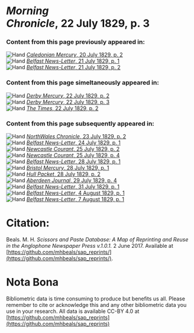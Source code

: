 # *Morning Chronicle*, 22 July 1829, p. 3  
  
### Content from this page previously appeared in:  
![Hand](http://scissorsandpaste.net/wp-content/uploads/2017/06/smallhandpointer.png) [*Caledonian Mercury*, 20 July 1829, p. 2](https://mhbeals.github.io/sap_html/Caledonian-Mercury/Caledonian-Mercury-20-July-1829-p-2)  
![Hand](http://scissorsandpaste.net/wp-content/uploads/2017/06/smallhandpointer.png) [*Belfast News-Letter*, 21 July 1829, p. 1](https://mhbeals.github.io/sap_html/Belfast-News-Letter/Belfast-News-Letter-21-July-1829-p-1)  
![Hand](http://scissorsandpaste.net/wp-content/uploads/2017/06/smallhandpointer.png) [*Belfast News-Letter*, 21 July 1829, p. 2](https://mhbeals.github.io/sap_html/Belfast-News-Letter/Belfast-News-Letter-21-July-1829-p-2)  
  
### Content from this page simeltaneously appeared in:  
![Hand](http://scissorsandpaste.net/wp-content/uploads/2017/06/smallhandpointer.png) [*Derby Mercury*, 22 July 1829, p. 2](https://mhbeals.github.io/sap_html/Derby-Mercury/Derby-Mercury-22-July-1829-p-2)  
![Hand](http://scissorsandpaste.net/wp-content/uploads/2017/06/smallhandpointer.png) [*Derby Mercury*, 22 July 1829, p. 3](https://mhbeals.github.io/sap_html/Derby-Mercury/Derby-Mercury-22-July-1829-p-3)  
![Hand](http://scissorsandpaste.net/wp-content/uploads/2017/06/smallhandpointer.png) [*The Times*, 22 July 1829, p. 2](https://mhbeals.github.io/sap_html/The-Times/The-Times-22-July-1829-p-2)  
  
### Content from this page subsequently appeared in:  
![Hand](http://scissorsandpaste.net/wp-content/uploads/2017/06/smallhandpointer.png) [*NorthWales Chronicle*, 23 July 1829, p. 2](https://mhbeals.github.io/sap_html/NorthWales-Chronicle/NorthWales-Chronicle-23-July-1829-p-2)  
![Hand](http://scissorsandpaste.net/wp-content/uploads/2017/06/smallhandpointer.png) [*Belfast News-Letter*, 24 July 1829, p. 1](https://mhbeals.github.io/sap_html/Belfast-News-Letter/Belfast-News-Letter-24-July-1829-p-1)  
![Hand](http://scissorsandpaste.net/wp-content/uploads/2017/06/smallhandpointer.png) [*Newcastle Courant*, 25 July 1829, p. 2](https://mhbeals.github.io/sap_html/Newcastle-Courant/Newcastle-Courant-25-July-1829-p-2)  
![Hand](http://scissorsandpaste.net/wp-content/uploads/2017/06/smallhandpointer.png) [*Newcastle Courant*, 25 July 1829, p. 4](https://mhbeals.github.io/sap_html/Newcastle-Courant/Newcastle-Courant-25-July-1829-p-4)  
![Hand](http://scissorsandpaste.net/wp-content/uploads/2017/06/smallhandpointer.png) [*Belfast News-Letter*, 28 July 1829, p. 1](https://mhbeals.github.io/sap_html/Belfast-News-Letter/Belfast-News-Letter-28-July-1829-p-1)  
![Hand](http://scissorsandpaste.net/wp-content/uploads/2017/06/smallhandpointer.png) [*Bristol Mercury*, 28 July 1829, p. 1](https://mhbeals.github.io/sap_html/Bristol-Mercury/Bristol-Mercury-28-July-1829-p-1)  
![Hand](http://scissorsandpaste.net/wp-content/uploads/2017/06/smallhandpointer.png) [*Hull Packet*, 28 July 1829, p. 2](https://mhbeals.github.io/sap_html/Hull-Packet/Hull-Packet-28-July-1829-p-2)  
![Hand](http://scissorsandpaste.net/wp-content/uploads/2017/06/smallhandpointer.png) [*Aberdeen Journal*, 29 July 1829, p. 4](https://mhbeals.github.io/sap_html/Aberdeen-Journal/Aberdeen-Journal-29-July-1829-p-4)  
![Hand](http://scissorsandpaste.net/wp-content/uploads/2017/06/smallhandpointer.png) [*Belfast News-Letter*, 31 July 1829, p. 1](https://mhbeals.github.io/sap_html/Belfast-News-Letter/Belfast-News-Letter-31-July-1829-p-1)  
![Hand](http://scissorsandpaste.net/wp-content/uploads/2017/06/smallhandpointer.png) [*Belfast News-Letter*, 4 August 1829, p. 1](https://mhbeals.github.io/sap_html/Belfast-News-Letter/Belfast-News-Letter-4-August-1829-p-1)  
![Hand](http://scissorsandpaste.net/wp-content/uploads/2017/06/smallhandpointer.png) [*Belfast News-Letter*, 7 August 1829, p. 1](https://mhbeals.github.io/sap_html/Belfast-News-Letter/Belfast-News-Letter-7-August-1829-p-1)  


# Citation: 

Beals. M. H. *Scissors and Paste Database: A Map of Reprinting and Reuse in the Anglophone Newspaper Press v.1.0.1.* 2 June 2017. Available at [https://github.com/mhbeals/sap_reprints/](https://github.com/mhbeals/sap_reprints/). 

# Nota Bona

Bibliometric data is time consuming to produce but benefits us all. Please remember to cite or acknowledge this and any other bibliometric data you use in your research. All data is available CC-BY 4.0 at [https://github.com/mhbeals/sap_reprints](https://github.com/mhbeals/sap_reprints)